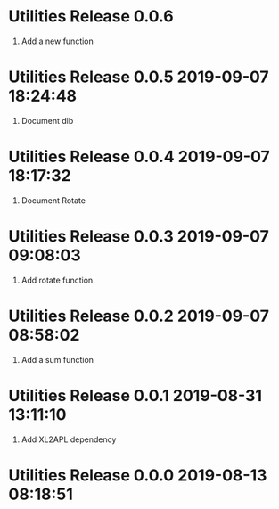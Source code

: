 # Utilities Release 0.0.6                    
1. Add a new function

# Utilities Release 0.0.5 2019-09-07 18:24:48
1. Document dlb

# Utilities Release 0.0.4 2019-09-07 18:17:32
1. Document Rotate

# Utilities Release 0.0.3 2019-09-07 09:08:03
1. Add rotate function

# Utilities Release 0.0.2 2019-09-07 08:58:02
1. Add a sum function

# Utilities Release 0.0.1 2019-08-31 13:11:10
1. Add XL2APL dependency

# Utilities Release 0.0.0 2019-08-13 08:18:51
